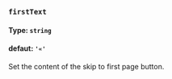 ### `firstText`
#### Type: `string`
#### defaut: `'«'`

Set the content of the skip to first page button.
